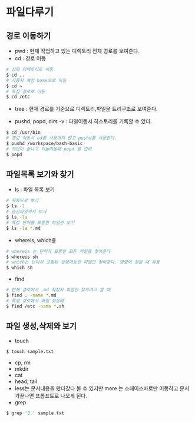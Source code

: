 # 파일다루기

## 경로 이동하기
- pwd : 현재 작업하고 있는 디렉토리 전체 경로를 보여준다.
- cd : 경로 이동
```sh
# 상위 디렉토리로 이동 
$ cd ..
# 사용자 계정 home으로 이동 
$ cd ~
# 특정 경로로 이동
$ cd /etc
```
- tree : 현재 경로를 기준으로 디렉토리,파일을 트리구조로 보여준다.

- pushd, popd, dirs -v : 파일이동시 히스토리를 기록할 수 있다. 
```sh
$ cd /usr/bin
# 경로 이동시 cd를 사용하지 않고 pushd를 사용한다.
$ pushd /workspace/bash-basic 
# 작업이 끝나고 되돌아올때 popd 를 입력
$ popd
```

## 파일목록 보기와 찾기
- ls : 파일 목록 보기
```sh
# 목록으로 보기
$ ls -l
# 숨김파일까지 보기
$ ls -la
# 특정 단어를 포함한 파일만 보기
$ ls -la *.md
```
- whereis, which용
```sh
# whereis 는 단어가 포함된 모든 파일을 찾아준다
$ whereis sh
# which는 단어가 포함된 실행가능한 파일만 찾아준다. 명령어 찾을 때 유용
$ which sh

```
- find
```sh
# 현재 경로에서 .md 확장자 파일만 찾으려고 할 때
$ find . -name *.md
# 특정 경로에서 파일 찾을때
$ find /etc -name *.sh
```

## 파일 생성,삭제와 보기

- touch
```sh
$ touch sample.txt
```
- cp, rm
- mkdir
- cat
- head, tail
- less는 문서내용을 왔다갔다 볼 수 있지만  more 는 스페이스바로만 이동하고 문서가끝나면 프롬프트로 나오게 된다. 
- grep
```sh
$ grep '3.' sample.txt
```